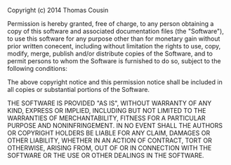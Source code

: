 Copyright (c) 2014 Thomas Cousin

Permission is hereby granted, free of charge, to any person obtaining a copy
of this software and associated documentation files (the "Software"), to use 
this software for any purpose other than for monetary gain without prior written 
conecent, including without limitation the rights to use, copy, modify, merge, 
publish and/or distribute copies of the Software, and to permit persons to whom 
the Software is furnished to do so, subject to the following conditions:

The above copyright notice and this permission notice shall be included in all
copies or substantial portions of the Software.

THE SOFTWARE IS PROVIDED "AS IS", WITHOUT WARRANTY OF ANY KIND, EXPRESS OR
IMPLIED, INCLUDING BUT NOT LIMITED TO THE WARRANTIES OF MERCHANTABILITY,
FITNESS FOR A PARTICULAR PURPOSE AND NONINFRINGEMENT. IN NO EVENT SHALL THE
AUTHORS OR COPYRIGHT HOLDERS BE LIABLE FOR ANY CLAIM, DAMAGES OR OTHER
LIABILITY, WHETHER IN AN ACTION OF CONTRACT, TORT OR OTHERWISE, ARISING FROM,
OUT OF OR IN CONNECTION WITH THE SOFTWARE OR THE USE OR OTHER DEALINGS IN THE
SOFTWARE.